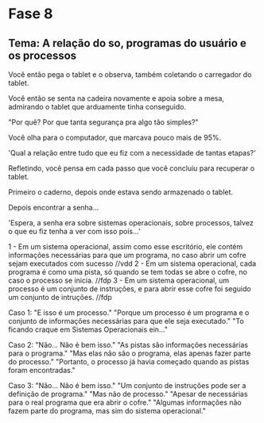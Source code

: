 # Fase 8

## Tema: A relação do so, programas do usuário e os processos

Você então pega o tablet e o observa, também coletando o carregador do tablet.

Você então se senta na cadeira novamente e apoia sobre a mesa, admirando o tablet que arduamente tinha conseguido.

"Por quê? Por que tanta segurança pra algo tão simples?"

Você olha para o computador, que marcava pouco mais de 95%.

'Qual a relação entre tudo que eu fiz com a necessidade de tantas etapas?'

Refletindo, você pensa em cada passo que você concluiu para recuperar o tablet.

Primeiro o caderno, depois onde estava sendo armazenado o tablet.

Depois encontrar a senha...

'Espera, a senha era sobre sistemas operacionais, sobre processos, talvez o que eu fiz tenha a ver com isso pois...'

1 - Em um sistema operacional, assim como esse escritório, ele contém informações necessárias para que um programa, no caso abrir um cofre sejam executados com sucesso //vdd
2 - Em um sistema operacional, cada programa é como uma pista, só quando se tem todas se abre o cofre, no caso o processo se inicia. //fdp
3 - Em um sistema operacional, um processo é um conjunto de instruções, e para abrir esse cofre foi seguido um conjunto de intruções. //fdp

Caso 1:
    "E isso é um processo."
    "Porque um processo é um programa e o conjunto de informações necessárias para que ele seja executado."
    "To ficando craque em Sistemas Operacionais ein..."

Caso 2:
    "Não... Não é bem isso."
    "As pistas são informações necessárias para o programa."
    "Mas elas não são o programa, elas apenas fazer parte do processo."
    "Portanto, o processo já havia começado quando as pistas foram encontradas."

Caso 3:
    "Não... Não é bem isso."
    "Um conjunto de instruções pode ser a definição de programa."
    "Mas não de processo."
    "Apesar de necessárias para o real programa que era abrir o cofre."
    "Algumas informações não fazem parte do programa, mas sim do sistema operacional."
